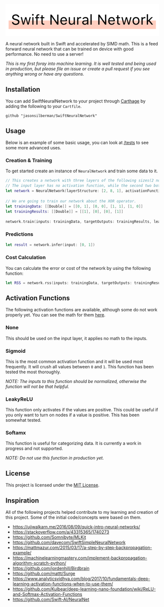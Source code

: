 ![Swift Neural Network](./Logo.png)

A neural network built in Swift and accelerated by SIMD math. This is a feed forward neural network that can be trained on device with good performance. No need to use a server!

*This is my first foray into machine learning. It is well tested and being used in production, but please file an issue or create a pull request if you see anything wrong or have any questions.*

## Installation
You can add SwiftNeuralNetwork to your project through [Carthage](https://github.com/Carthage/Carthage) by adding the following to your `Cartfile`.

```
github "jasonsilberman/SwiftNeuralNetwork"
```

## Usage
Below is an example of some basic usage, you can look at [/tests](https://github.com/jasonsilberman/SwiftNeuralNetwork/tree/master/Tests) to see some more advanced uses.

### Creation & Training
To get started create an instance of `NeuralNetwork` and train some data to it.

```swift
// This creates a network with three layers of the following sizes(2 nodes, 8, 1).
// The input layer has no activation function, while the second two both use a sigmoid function.
let network = NeuralNetwork(layerStructure: [2, 8, 1], activationFunctions: [.none, .sigmoid, .sigmoid])

// We are going to train our network about the XOR operator.
let trainingData: [[Double]] = [[0, 1], [0, 0], [1, 1], [1, 0]]
let trainingResults: [[Double]] = [[1], [0], [0], [1]]

network.train(inputs: trainingData, targetOutputs: trainingResults, learningRate: 0.9)
```

### Predictions

```swift
let result = network.infer(input: [0, 1])
```

### Cost Calculation
You can calculate the error or cost of the network by using the following function:

```swift
let RSS = network.rss(inputs: trainingData, targetOutputs: trainingResults)
```

## Activation Functions
The following activation functions are available, although some do not work properly yet. You can see the math for them [here](https://github.com/jasonsilberman/SwiftNeuralNetwork/blob/master/SwiftNeuralNetwork/Sources/ActivationFunction.swift).

### None
This should be used on the input layer, it applies no math to the inputs.

### Sigmoid
This is the most common activation function and it will be used most frequently. It will crush all values between `0` and `1`. This function has been tested the most thoroughly.

*NOTE: The inputs to this function should be normalized, otherwise the function will not be that helpful.*

### LeakyReLU
This function only activates if the values are positive. This could be useful if you only want to turn on nodes if a value is positive. This has been somewhat tested.

### Softamx
This function is useful for categorizing data. It is currently a work in progress and not supported.

*NOTE: Do not use this function in production yet.*

## License
This project is licensed under the [MIT License](https://github.com/jasonsilberman/SwiftNeuralNetwork/blob/master/LICENSE).

## Inspiration
All of the following projects helped contribute to my learning and creation of this project. Some of the initial code/concepts were based on them.

- https://ujjwalkarn.me/2016/08/09/quick-intro-neural-networks/
- https://stackoverflow.com/a/43315365/1740273
- https://github.com/Somnibyte/MLKit
- https://github.com/davecom/SwiftSimpleNeuralNetwork
- https://mattmazur.com/2015/03/17/a-step-by-step-backpropagation-example/
- https://machinelearningmastery.com/implement-backpropagation-algorithm-scratch-python/
- https://github.com/jordenhill/Birdbrain
- https://github.com/mattt/Surge
- https://www.analyticsvidhya.com/blog/2017/10/fundamentals-deep-learning-activation-functions-when-to-use-them/
- https://github.com/Kulbear/deep-learning-nano-foundation/wiki/ReLU-and-Softmax-Activation-Functions
- https://github.com/Swift-AI/NeuralNet
